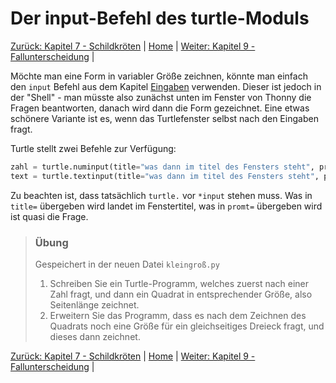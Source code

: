 # Der input-Befehl des turtle-Moduls

[Zurück: Kapitel 7 - Schildkröten](Turtle.md) |  [Home](README.md) |  [Weiter: Kapitel 9 - Fallunterscheidung](BedingtesAusfuehren.md) | 

Möchte man eine Form in variabler Größe zeichnen, könnte man einfach den `input` Befehl aus dem Kapitel [Eingaben](Eingaben.md) verwenden. Dieser ist jedoch in der "Shell" - man müsste also zunächst unten im Fenster von Thonny die Fragen beantworten, danach wird dann die Form gezeichnet. Eine etwas schönere Variante ist es, wenn das Turtlefenster selbst nach den Eingaben fragt.

Turtle stellt zwei Befehle zur Verfügung:

```python
zahl = turtle.numinput(title="was dann im titel des Fensters steht", prompt="Welche Frage vor dem Eingabefeld steht")
text = turtle.textinput(title="was dann im titel des Fensters steht", prompt="Welche Frage vor dem Eingabefeld steht")
```

Zu beachten ist, dass tatsächlich `turtle.` vor `*input` stehen muss. Was in `title=` übergeben wird landet im Fenstertitel, was in `promt=` übergeben wird ist quasi die Frage.

> ### Übung
>
> Gespeichert in der neuen Datei `kleingroß.py`
>
> 1. Schreiben Sie ein Turtle-Programm, welches zuerst nach einer Zahl fragt, und dann ein Quadrat in entsprechender Größe, also Seitenlänge zeichnet.
> 2. Erweitern Sie das Programm, dass es nach dem Zeichnen des Quadrats noch eine Größe für ein gleichseitiges Dreieck fragt, und dieses dann zeichnet.

[Zurück: Kapitel 7 - Schildkröten](Turtle.md) |  [Home](README.md) |  [Weiter: Kapitel 9 - Fallunterscheidung](BedingtesAusfuehren.md) | 
